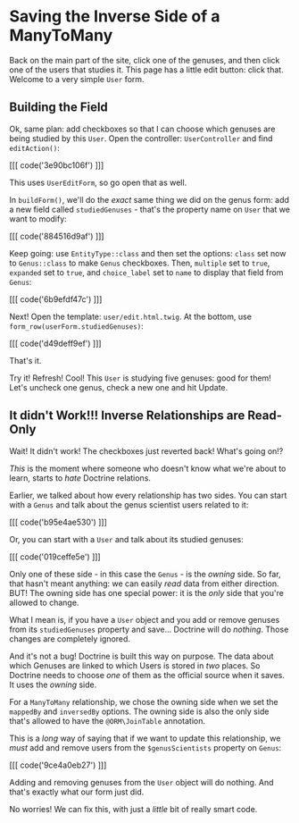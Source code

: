 # Saving the Inverse Side of a ManyToMany

Back on the main part of the site, click one of the genuses, and then click one
of the users that studies it. This page has a little edit button: click that.
Welcome to a very simple `User` form.

## Building the Field

Ok, same plan: add checkboxes so that I can choose which genuses are being studied
by this `User`. Open the controller: `UserController` and find `editAction()`:

[[[ code('3e90bc106f') ]]]

This uses `UserEditForm`, so go open that as well.

In `buildForm()`, we'll do the *exact* same thing we did on the genus form: add
a new field called `studiedGenuses` - that's the property name on `User` that we
want to modify:

[[[ code('884516d9af') ]]]

Keep going: use `EntityType::class` and then set the options: `class` set now to
`Genus::class` to make `Genus` checkboxes. Then, `multiple` set to `true`, `expanded`
set to `true`, and `choice_label` set to `name` to display that field from `Genus`:

[[[ code('6b9efdf47c') ]]]

Next! Open the template: `user/edit.html.twig`. At the bottom, use
`form_row(userForm.studiedGenuses)`:

[[[ code('d49deff9ef') ]]]

That's it.

Try it! Refresh! Cool! This `User` is studying five genuses: good for them!
Let's uncheck one genus, check a new one and hit Update.

## It didn't Work!!! Inverse Relationships are Read-Only

Wait! It didn't work! The checkboxes just reverted back! What's going on!?

*This* is the moment where someone who doesn't know what we're about to learn,
starts to *hate* Doctrine relations.

Earlier, we talked about how every relationship has two sides. You can start with
a `Genus` and talk about the genus scientist users related to it:

[[[ code('b95e4ae530') ]]]

Or, you can start with a `User` and talk about its studied genuses:

[[[ code('019ceffe5e') ]]]

Only one of these side - in this case the `Genus` - is the *owning* side. So far,
that hasn't meant anything: we can easily *read* data from either direction. BUT!
The owning side has one special power: it is the *only* side that you're allowed
to change.

What I mean is, if you have a `User` object and you add or remove genuses from its
`studiedGenuses` property and save... Doctrine will do *nothing*. Those changes
are completely ignored.

And it's not a bug! Doctrine is built this way on purpose. The data about which
Genuses are linked to which Users is stored in *two* places. So Doctrine needs
to choose *one* of them as the official source when it saves. It uses the *owning*
side.

For a `ManyToMany` relationship, we chose the owning side when we set the `mappedBy`
and `inversedBy` options. The owning side is also the only side that's allowed to
have the `@ORM\JoinTable` annotation.

This is a *long* way of saying that if we want to update this relationship, we *must*
add and remove users from the `$genusScientists` property on `Genus`:

[[[ code('9ce4a0eb27') ]]]

Adding and removing genuses from the `User` object will do nothing. And that's
exactly what our form just did.

No worries! We can fix this, with just a *little* bit of really smart code.
